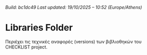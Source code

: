*Build: bc1dc49*
*Last updated: 19/10/2025 – 10:52 (Europe/Athens)*
# Libraries Folder  
Περιέχει τις τεχνικές αναφορές (versions) των βιβλιοθηκών του CHECKLIST project.
